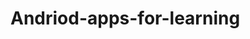# Andriod-apps-for-learning
<!DOCTYPE>
<html>
  <title>Application for learning on your time<title>
<h1>Andriod Apps</h1>
  <body>
<br>
•	GrassHopper
</br>
<br>
<h1>List IOS Over here</h1>
</br>
  </body>
</html>

